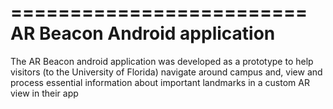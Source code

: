 =========================
AR Beacon Android application
=========================

The AR Beacon android application was developed as a prototype to help visitors (to the University of Florida)
navigate around campus and, view and process essential information about important landmarks in a custom AR view in their app



